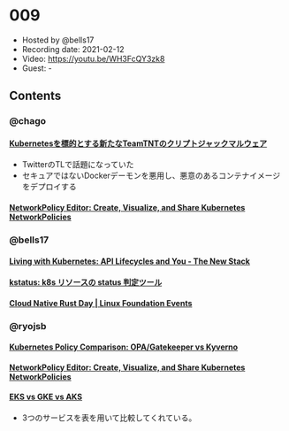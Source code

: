 # 009

- Hosted by @bells17
- Recording date: 2021-02-12
- Video: https://youtu.be/WH3FcQY3zk8
- Guest: -

## Contents

### @chago

#### [Kubernetesを標的とする新たなTeamTNTのクリプトジャックマルウェア](https://unit42.paloaltonetworks.jp/hildegard-malware-teamtnt/)
- TwitterのTLで話題になっていた
- セキュアではないDockerデーモンを悪用し、悪意のあるコンテナイメージをデプロイする

#### [NetworkPolicy Editor: Create, Visualize, and Share Kubernetes NetworkPolicies](https://cilium.io/blog/2021/02/10/network-policy-editor)

### @bells17

#### [Living with Kubernetes: API Lifecycles and You - The New Stack](https://thenewstack.io/living-with-kubernetes-api-lifecycles-and-you/)

#### [kstatus: k8s リソースの status 判定ツール](https://zenn.dev/dulltz/articles/02f2e820a658b8)

#### [Cloud Native Rust Day | Linux Foundation Events](https://events.linuxfoundation.org/cloud-native-rust-day/)

### @ryojsb
#### [Kubernetes Policy Comparison: OPA/Gatekeeper vs Kyverno](https://neonmirrors.net/post/2021-02/kubernetes-policy-comparison-opa-gatekeeper-vs-kyverno/)

#### [NetworkPolicy Editor: Create, Visualize, and Share Kubernetes NetworkPolicies](https://cilium.io/blog/2021/02/10/network-policy-editor)

#### [EKS vs GKE vs AKS](https://www.stackrox.com/post/2021/01/eks-vs-gke-vs-aks-jan2021/)
- 3つのサービスを表を用いて比較してくれている。
